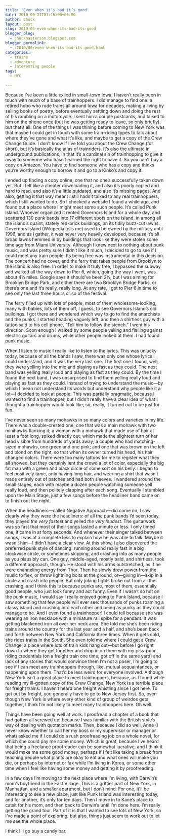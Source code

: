 ```yaml
---
title: 'Even when it’s bad it’s good'
date: 2010-06-21T01:16:00+00:00
author: Chuck
layout: post
slug: 2010-06-even-when-its-bad-its-good
blogger_blog:
  - chuckmasterson.blogspot.com
blogger_permalink:
  - /2010/06/even-when-its-bad-its-good.html
categories:
  - trains
  - adventure
  - interesting people
tags:
  - NYC

---
```

Because I’ve been a little exiled in small-town Iowa, I haven’t really been in
touch with much of a base of trainhoppers. I did manage to find one: a retired
hobo who rode trains all around Iowa for decades, making a living by selling
books of poetry, before eventually settling down and doing the rest of his
rambling on a motorcycle. I sent him a couple postcards, and talked to him on
the phone once (but he was getting ready to leave, so only briefly), but that’s
all. One of the things I was thining before coming to New York was that maybe I
could get in touch with some train-riding types to talk about where they’ve
gone and what it’s like, and maybe to get a copy of the Crew Change Guide. I
don’t know if I’ve told you about the Crew Change (for short), but it’s
basically the atlas of trainriders. It’s also the ultimate in underground
publications, in that it’s a cardinal sin of trainhopping to give it away to
someone who hasn’t earned the right to have it. So you can’t buy a copy on
Amazon. You have to find someone who has a copy and thinks you’re worthy enough
to borrow it and go to a Kinko’s and copy it. 

I ended up finding a copy online, one that no one’s successfully taken down
yet. But I felt like a cheater downloading it, and also it’s poorly copied and
hard to read, and also it’s a little outdated, and also it’s missing pages. And
also, getting it that way meant I still hadn’t talked to any real trainhoppers,
which I still wanted to do. So I checked a website I found a while ago, and
found out a place where I might meet some such people. It’s called Punk Island.
Whoever organized it rented Governors Island for a whole day, and scattered 130
punk bands into 17 different spots on the island, in among all the island’s
quaint, stately red-brick buildings, on its tidily buzz-cut lawns. Governors
Island <span class="small">(Wikipedia tells me)</span> used to be owned by the
military until 1996, and as I gather, it was never very heavily developed,
because it’s all broad lawns hemmed in by buildings that look like they were
stolen some time ago from Miami University. Although I knew next to nothing
about punk music, and was pretty sure I didn’t like it much, I decided to go to
see if I could meet any train people. Its being free was instrumental in this
decision. The concert had no cover, and the ferry that takes people from
Brooklyn to the island is also free. In order to make it truly free, I bypassed
the subway and walked all the way down to Pier 6, which, going the way I went,
was about 4½ miles. Google says it should’ve been 2½, but I was aiming for
Brooklyn Bridge Park, and either there are two Brooklyn Bridge Parks, or
there’s one and it’s really, really long. At any rate, I got to Pier 6 in time
to see only the last three hours or so of the festival.

The ferry filled up with lots of people, most of them wholesome-looking, many
with babies, lots of them off, I guess, to see Governors Island’s old
buildings. I got there and wondered which way to go to find the anarchists and
the punks. I started heading vaguely left, and then a shirtless guy with a
tattoo said to his cell phone, “Tell him to follow the stench.” I went his
direction. Soon enough I walked by some people yelling and flailing against
electric guitars and drums, while other people looked at them. I had found punk
music.

When I listen to music I really like to listen to the lyrics. This was unlucky
today, because of all the bands I saw, there was only one whose lyrics I could
understand, and it was the very last one. The first one I found, well, they
were yelling into the mic and playing as fast as they could. The next band was
yelling really loud and playing as fast as they could. By the time I found the
next band, I was unsurprised to find them yelling really loud and playing as
fast as they could. Instead of trying to understand the music—by which I mean
not understand its words but understand why people like it a lot—I decided to
look at people. This was partially pragmatic, because I wanted to find a
trainhopper, but I didn’t really have a clear idea of what I thought a
trainhopper would look like, so, really, it turned out to be just for fun.

I’ve never seen so many mohawks in so many colors and varieties in my life.
There was a double-crested one; one that was a main mohawk with two minihawks
flanking it; a woman with a mohawk that made use of hair at least a foot long,
spiked directly out, which made the slightest turn of her head visible from
hundreds of yards away; a couple who had matching-sized mohawks, one green and
one pink; and one that was brown on the left and blond on the right, so that
when its owner turned his head, his hair changed colors. There were too many
tattoos for me to register what they all showed, but they certainly lent the
crowd a lot of color, especially the big fat man with a green and black circle
of some sort on his belly. I began to feel positively tame, only having long
hair, and wearing a shirt that wasn’t made entirely out of patches and had both
sleeves. I wandered around the small stages, each with maybe a dozen people
watching someone yell really loud, and then politely clapping after each song.
Eventually I stumbled upon the Main Stage, just a few songs before the
headliner band came on to finish out the night.

When the headliners—called Negative Approach—did come on, I saw clearly why
they were the headliners: of all the punk bands I’d seen today, they played
*the very fastest* and yelled *the very loudest*. The guitarwork was so fast
that most of their songs lasted a minute or less. I only timed one; it came in
at forty seconds. And whenever their singer talked between songs, I was at a
complete loss to explain how he was able to talk. Maybe it wasn’t him—I didn’t
have a clear view. At this show, I also discovered the preferred punk style of
dancing: running around really fast in a big clockwise circle, or sometimes
skipping, and crashing into as many people as you plausibly can. One guy,
middle-aged, mostly bald, and shirtless, took a different approach, though. He
stood with his arms outstretched, as if he were channeling energy from Thor.
Then he slowly drew power from the music to flex, or throw lightning bolts at
the ground, or—giving in—skip in a circle and crash into people. But only
joking fights broke out from all the crashing, and I think this is because
punks are, most of them, essentially good people, who just look funny and act
funny. Even if I wasn’t so hot on the punk music, I would say I really enjoyed
going to Punk Island, because I saw something that few people will ever see:
thousands of punks roaming a classy island and crashing into each other and
being as punky as they could manage to be. And I even found a trainhopper! I
could tell because she was wearing an iron necklace with a miniature rail spike
for a pendant. It was getting blackened iron all over her neck area. She told
me she’s been riding trains around the country for the last year and a half,
and she’s been back and forth between New York and California three times. When
it gets cold, she rides trains in the South. She even told me where I could get
a Crew Change, a place where lots of train kids hang out—but before I go right
down to where they get together and drop in on them with my piss-poor riding
credentials (on a freight train one time; got off in the same yard) and lack of
any stories that would convince them I’m not a poser, I’m going to see if I can
meet any trainhoppers through, like, mutual acquaintances, or happening upon
them. That’d be less weird for everyone involved. Although New York isn’t a
great place to meet trainhoppers, because, as I found while reading my
ill-gotten copy of the Crew Change, New York is a terrible place for freight
trains. I haven’t heard one freight whistling since I got here. To get out by
freight, you generally have to go to New Jersey first. So, even though New York
is where every other kind of group of weirdos gets together, I think I’m not
likely to meet many trainhoppers here. Oh well.

Things have been going well at work. I proofread a chapter of a book that had
gotten all screwed up, because I was familiar with the British style’s way of
dealing with quotation marks. Then, because I did so well, Anne (I never know
whether to call her my boss or my supervisor or manager or what) asked me if I
could do a rush proofreading job on a whole novel, for which she could pay me
some money. Which is great, because I’ve heard that being a freelance
proofreader can be somewhat lucrative, and I think it would make me some good
money, perhaps if I felt like taking a break from teaching people what plants
are okay to eat and what ones will make you die, or perhaps by internet or fax
while I’m living in Korea, or some other time when I feel like having some
money and getting it by proofreading.

In a few days I’m moving to the next place where I’m living, with Darwin’s
mom’s boyfriend in the East Village. This is a grittier part of New York, in
Manhattan, and a smaller apartment, but I don’t mind. For one, it’ll be
interesting to see a new place, just like Punk Island was interesting today,
and for another, it’s only for ten days. Then I move in to Kane’s place to
catsit for his mom, and then back to Darwin’s until I’m done here. I’m really
getting the grand tour. Part of it is that I wanted to see lots of New York, so
I’ve made a point of exploring; but also, things just seem to work out to let
me see the whole place.

I think I’ll go buy a candy bar.


